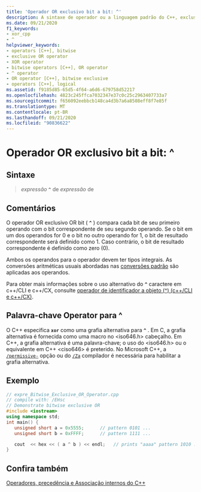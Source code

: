 ```yaml
---
title: 'Operador OR exclusivo bit a bit: ^'
description: A sintaxe de operador ou a linguagem padrão do C++, exclusiva ou usada.
ms.date: 09/21/2020
f1_keywords:
- xor_cpp
- ^
helpviewer_keywords:
- operators [C++], bitwise
- exclusive OR operator
- XOR operator
- bitwise operators [C++], OR operator
- ^ operator
- OR operator [C++], bitwise exclusive
- operators [C++], logical
ms.assetid: f9185d85-65d5-4f64-a6d6-679758d52217
ms.openlocfilehash: 4823c245ffca7032347e37c0c25c2963407733a7
ms.sourcegitcommit: f656092eebbcb148ca4d3b7a6a8508eff8f7e85f
ms.translationtype: MT
ms.contentlocale: pt-BR
ms.lasthandoff: 09/21/2020
ms.locfileid: "90836622"
---
```

# <a name="bitwise-exclusive-or-operator-"></a>Operador OR exclusivo bit a bit: ^

## <a name="syntax"></a>Sintaxe

> *expressão* **`^`** de *expressão* de

## <a name="remarks"></a>Comentários

O operador OR exclusivo OR bit ( **`^`** ) compara cada bit de seu primeiro operando com o bit correspondente de seu segundo operando. Se o bit em um dos operandos for 0 e o bit no outro operando for 1, o bit de resultado correspondente será definido como 1. Caso contrário, o bit de resultado correspondente é definido como zero (0).

Ambos os operandos para o operador devem ter tipos integrais. As conversões aritméticas usuais abordadas nas [conversões padrão](standard-conversions.md) são aplicadas aos operandos.

Para obter mais informações sobre o uso alternativo do **`^`** caractere em c++/CLI e c++/CX, consulte [operador de identificador a objeto (^) (c++/CLI e c++/CX)](../extensions/handle-to-object-operator-hat-cpp-component-extensions.md).

## <a name="operator-keyword-for-"></a>Palavra-chave Operator para ^

O C++ especifica **`xor`** como uma grafia alternativa para **`^`** . Em C, a grafia alternativa é fornecida como uma macro no \<iso646.h> cabeçalho. Em C++, a grafia alternativa é uma palavra-chave; o uso do \<iso646.h> ou o equivalente em C++ \<ciso646> é preterido. No Microsoft C++, a [`/permissive-`](../build/reference/permissive-standards-conformance.md) opção ou do [`/Za`](../build/reference/za-ze-disable-language-extensions.md) compilador é necessária para habilitar a grafia alternativa.

## <a name="example"></a>Exemplo

```cpp
// expre_Bitwise_Exclusive_OR_Operator.cpp
// compile with: /EHsc
// Demonstrate bitwise exclusive OR
#include <iostream>
using namespace std;
int main() {
   unsigned short a = 0x5555;      // pattern 0101 ...
   unsigned short b = 0xFFFF;      // pattern 1111 ...

   cout  << hex << ( a ^ b ) << endl;   // prints "aaaa" pattern 1010 ...
}
```

## <a name="see-also"></a>Confira também

[Operadores, precedência e Associação internos do C++](../cpp/cpp-built-in-operators-precedence-and-associativity.md)
